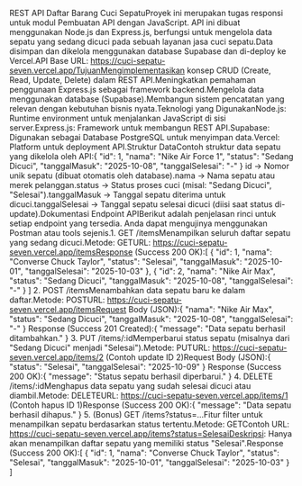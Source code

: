 REST API Daftar Barang Cuci SepatuProyek ini merupakan tugas responsi untuk modul Pembuatan API dengan JavaScript. API ini dibuat menggunakan Node.js dan Express.js, berfungsi untuk mengelola data sepatu yang sedang dicuci pada sebuah layanan jasa cuci sepatu.Data disimpan dan dikelola menggunakan database Supabase dan di-deploy ke Vercel.API Base URL: https://cuci-sepatu-seven.vercel.app/TujuanMengimplementasikan konsep CRUD (Create, Read, Update, Delete) dalam REST API.Meningkatkan pemahaman penggunaan Express.js sebagai framework backend.Mengelola data menggunakan database (Supabase).Membangun sistem pencatatan yang relevan dengan kebutuhan bisnis nyata.Teknologi yang DigunakanNode.js: Runtime environment untuk menjalankan JavaScript di sisi server.Express.js: Framework untuk membangun REST API.Supabase: Digunakan sebagai Database PostgreSQL untuk menyimpan data.Vercel: Platform untuk deployment API.Struktur DataContoh struktur data sepatu yang dikelola oleh API:{
  "id": 1,
  "nama": "Nike Air Force 1",
  "status": "Sedang Dicuci",
  "tanggalMasuk": "2025-10-08",
  "tanggalSelesai": "-"
}
id → Nomor unik sepatu (dibuat otomatis oleh database).nama → Nama sepatu atau merek pelanggan.status → Status proses cuci (misal: "Sedang Dicuci", "Selesai").tanggalMasuk → Tanggal sepatu diterima untuk dicuci.tanggalSelesai → Tanggal sepatu selesai dicuci (diisi saat status di-update).Dokumentasi Endpoint APIBerikut adalah penjelasan rinci untuk setiap endpoint yang tersedia. Anda dapat mengujinya menggunakan Postman atau tools sejenis.1. GET /itemsMenampilkan seluruh daftar sepatu yang sedang dicuci.Metode: GETURL: https://cuci-sepatu-seven.vercel.app/itemsResponse (Success 200 OK):[
  {
    "id": 1,
    "nama": "Converse Chuck Taylor",
    "status": "Selesai",
    "tanggalMasuk": "2025-10-01",
    "tanggalSelesai": "2025-10-03"
  },
  {
    "id": 2,
    "nama": "Nike Air Max",
    "status": "Sedang Dicuci",
    "tanggalMasuk": "2025-10-08",
    "tanggalSelesai": "-"
  }
]
2. POST /itemsMenambahkan data sepatu baru ke dalam daftar.Metode: POSTURL: https://cuci-sepatu-seven.vercel.app/itemsRequest Body (JSON):{
  "nama": "Nike Air Max",
  "status": "Sedang Dicuci",
  "tanggalMasuk": "2025-10-08",
  "tanggalSelesai": "-"
}
Response (Success 201 Created):{
  "message": "Data sepatu berhasil ditambahkan."
}
3. PUT /items/:idMemperbarui status sepatu (misalnya dari "Sedang Dicuci" menjadi "Selesai").Metode: PUTURL: https://cuci-sepatu-seven.vercel.app/items/2 (Contoh update ID 2)Request Body (JSON):{
  "status": "Selesai",
  "tanggalSelesai": "2025-10-09"
}
Response (Success 200 OK):{
  "message": "Status sepatu berhasil diperbarui."
}
4. DELETE /items/:idMenghapus data sepatu yang sudah selesai dicuci atau diambil.Metode: DELETEURL: https://cuci-sepatu-seven.vercel.app/items/1 (Contoh hapus ID 1)Response (Success 200 OK):{
  "message": "Data sepatu berhasil dihapus."
}
5. (Bonus) GET /items?status=...Fitur filter untuk menampilkan sepatu berdasarkan status tertentu.Metode: GETContoh URL: https://cuci-sepatu-seven.vercel.app/items?status=SelesaiDeskripsi: Hanya akan menampilkan daftar sepatu yang memiliki status "Selesai".Response (Success 200 OK):[
  {
    "id": 1,
    "nama": "Converse Chuck Taylor",
    "status": "Selesai",
    "tanggalMasuk": "2025-10-01",
    "tanggalSelesai": "2025-10-03"
  }
]
